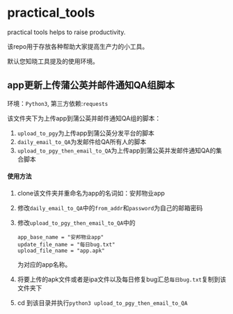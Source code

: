 # practical_tools
practical tools helps to raise productivity. 

该repo用于存放各种帮助大家提高生产力的小工具。

默认您知晓工具提及的使用环境。

## app更新上传蒲公英并邮件通知QA组脚本

环境：```Python3```, 第三方依赖:```requests```

该文件夹下为上传app到蒲公英并邮件通知QA组的脚本：

1. ```upload_to_pgy```为上传app到蒲公英分发平台的脚本
2. ```daily_email_to_QA```为发邮件给QA所有人的脚本
3. ```upload_to_pgy_then_email_to_QA```为上传app到蒲公英并发邮件通知QA的集合脚本

#### 使用方法

1. clone该文件夹并重命名为app的名词如：安邦物业app
2. 修改```daily_email_to_QA```中的```from_addr```和```password```为自己的邮箱密码
3. 修改```upload_to_pgy_then_email_to_QA```中的
	
	```
	app_base_name = "安邦物业app"
	update_file_name = "每日bug.txt"
	upload_file_name = "app.apk"
	```
	为对应的app名称。
4. 将要上传的apk文件或者是ipa文件以及每日修复bug汇总```每日bug.txt```复制到该文件夹下
5. cd 到该目录并执行```python3 upload_to_pgy_then_email_to_QA```